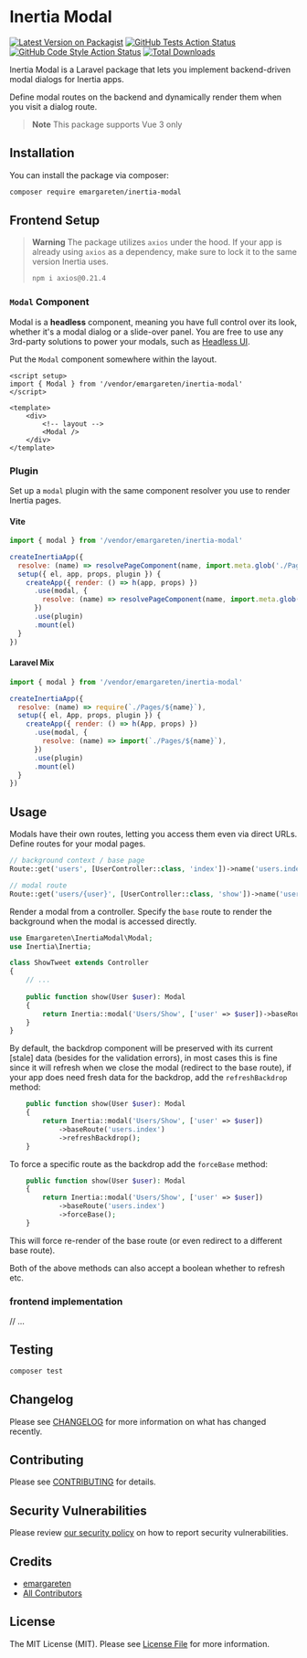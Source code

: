 # Inertia Modal

[![Latest Version on Packagist](https://img.shields.io/packagist/v/emargareten/inertia-modal.svg?style=flat-square)](https://packagist.org/packages/emargareten/inertia-modal)
[![GitHub Tests Action Status](https://img.shields.io/github/actions/workflow/status/emargareten/inertia-modal/run-tests.yml?branch=main&label=tests&style=flat-square)](https://github.com/emargareten/inertia-modal/actions?query=workflow%3Arun-tests+branch%3Amain)
[![GitHub Code Style Action Status](https://img.shields.io/github/actions/workflow/status/emargareten/inertia-modal/fix-php-code-style-issues.yml?branch=main&label=code%20style&style=flat-square)](https://github.com/emargareten/inertia-modal/actions?query=workflow%3A"Fix+PHP+code+style+issues"+branch%3Amain)
[![Total Downloads](https://img.shields.io/packagist/dt/emargareten/inertia-modal.svg?style=flat-square)](https://packagist.org/packages/emargareten/inertia-modal)

Inertia Modal is a Laravel package that lets you implement backend-driven modal dialogs for Inertia apps.

Define modal routes on the backend and dynamically render them when you visit a dialog route.

> **Note**
> This package supports Vue 3 only

## Installation

You can install the package via composer:

```bash
composer require emargareten/inertia-modal
```
## Frontend Setup

> **Warning**
> The package utilizes `axios` under the hood. If your app is already using `axios` as a dependency, make sure to lock it to the same version Inertia uses.
> ```bash
> npm i axios@0.21.4
> ```

### `Modal` Component

Modal is a **headless** component, meaning you have full control over its look, whether it's a modal dialog or a slide-over panel. You are free to use any 3rd-party solutions to power your modals, such as [Headless UI](https://github.com/tailwindlabs/headlessui).

Put the `Modal` component somewhere within the layout.

```vue
<script setup>
import { Modal } from '/vendor/emargareten/inertia-modal'
</script>

<template>
    <div>
        <!-- layout -->
        <Modal />
    </div>
</template>
```

### Plugin

Set up a `modal` plugin with the same component resolver you use to render Inertia pages.

#### Vite

```javascript
import { modal } from '/vendor/emargareten/inertia-modal'

createInertiaApp({
  resolve: (name) => resolvePageComponent(name, import.meta.glob('./Pages/**/*.vue')),
  setup({ el, app, props, plugin }) {
    createApp({ render: () => h(app, props) })
      .use(modal, {
        resolve: (name) => resolvePageComponent(name, import.meta.glob('./Pages/**/*.vue')),
      })
      .use(plugin)
      .mount(el)
  }
})
```

#### Laravel Mix

```javascript
import { modal } from '/vendor/emargareten/inertia-modal'

createInertiaApp({
  resolve: (name) => require(`./Pages/${name}`),
  setup({ el, App, props, plugin }) {
    createApp({ render: () => h(App, props) })
      .use(modal, {
        resolve: (name) => import(`./Pages/${name}`),
      })
      .use(plugin)
      .mount(el)
  }
})
```

## Usage

Modals have their own routes, letting you access them even via direct URLs. Define routes for your modal pages.

```php
// background context / base page
Route::get('users', [UserController::class, 'index'])->name('users.index');

// modal route
Route::get('users/{user}', [UserController::class, 'show'])->name('users.show');
```

Render a modal from a controller. Specify the `base` route to render the background when the modal is accessed directly.

```php
use Emargareten\InertiaModal\Modal;
use Inertia\Inertia;

class ShowTweet extends Controller
{
    // ...
    
    public function show(User $user): Modal
    {
        return Inertia::modal('Users/Show', ['user' => $user])->baseRoute('users.index');
    }
}
```

By default, the backdrop component will be preserved with its current [stale] data (besides for the validation errors), in most cases this is fine since it
will refresh when we close the modal (redirect to the base route), if your app does need fresh data for the backdrop, add
the `refreshBackdrop` method:

```php
    public function show(User $user): Modal
    {
        return Inertia::modal('Users/Show', ['user' => $user])
            ->baseRoute('users.index')
            ->refreshBackdrop();
    }
```

To force a specific route as the backdrop add the `forceBase` method:

```php
    public function show(User $user): Modal
    {
        return Inertia::modal('Users/Show', ['user' => $user])
            ->baseRoute('users.index')
            ->forceBase();
    }
```

This will force re-render of the base route (or even redirect to a different base route).

Both of the above methods can also accept a boolean whether to refresh etc.

### frontend implementation

// ...

## Testing

```bash
composer test
```

## Changelog

Please see [CHANGELOG](CHANGELOG.md) for more information on what has changed recently.

## Contributing

Please see [CONTRIBUTING](CONTRIBUTING.md) for details.

## Security Vulnerabilities

Please review [our security policy](../../security/policy) on how to report security vulnerabilities.

## Credits

- [emargareten](https://github.com/emargareten)
- [All Contributors](../../contributors)

## License

The MIT License (MIT). Please see [License File](LICENSE.md) for more information.
